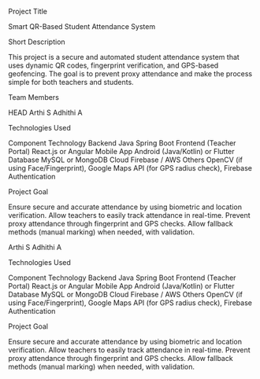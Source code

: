 Project Title

Smart QR-Based Student Attendance System

Short Description

This project is a secure and automated student attendance system that uses dynamic QR codes, fingerprint verification, and GPS-based geofencing. The goal is to prevent proxy attendance and make the process simple for both teachers and students.

Team Members

 HEAD
Arthi S
Adhithi A 

Technologies Used

Component	                  Technology
Backend	                      Java Spring Boot
Frontend (Teacher Portal)	  React.js or Angular
Mobile App	                  Android (Java/Kotlin) or Flutter
Database	                  MySQL or MongoDB
Cloud	                      Firebase / AWS
Others	                      OpenCV (if using Face/Fingerprint), Google Maps API (for GPS radius check), Firebase Authentication

Project Goal

Ensure secure and accurate attendance by using biometric and location verification.
Allow teachers to easily track attendance in real-time.
Prevent proxy attendance through fingerprint and GPS checks.
Allow fallback methods (manual marking) when needed, with validation.


Arthi S Adhithi A

Technologies Used

Component Technology Backend Java Spring Boot Frontend (Teacher Portal) React.js or Angular Mobile App Android (Java/Kotlin) or Flutter Database MySQL or MongoDB Cloud Firebase / AWS Others OpenCV (if using Face/Fingerprint), Google Maps API (for GPS radius check), Firebase Authentication

Project Goal

Ensure secure and accurate attendance by using biometric and location verification. Allow teachers to easily track attendance in real-time. Prevent proxy attendance through fingerprint and GPS checks. Allow fallback methods (manual marking) when needed, with validation.

